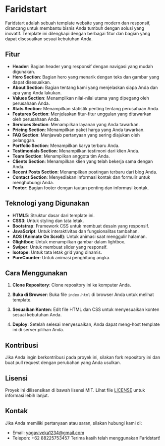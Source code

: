 # Faridstart

Faridstart adalah sebuah template website yang modern dan responsif, dirancang untuk membantu bisnis Anda tumbuh dengan solusi yang inovatif. Template ini dilengkapi dengan berbagai fitur dan bagian yang dapat disesuaikan sesuai kebutuhan Anda.

## Fitur

- **Header**: Bagian header yang responsif dengan navigasi yang mudah digunakan.
- **Hero Section**: Bagian hero yang menarik dengan teks dan gambar yang dapat disesuaikan.
- **About Section**: Bagian tentang kami yang menjelaskan siapa Anda dan apa yang Anda lakukan.
- **Values Section**: Menampilkan nilai-nilai utama yang dipegang oleh perusahaan Anda.
- **Stats Section**: Menampilkan statistik penting tentang perusahaan Anda.
- **Features Section**: Menjelaskan fitur-fitur unggulan yang ditawarkan oleh perusahaan Anda.
- **Services Section**: Menampilkan layanan yang Anda tawarkan.
- **Pricing Section**: Menampilkan paket harga yang Anda tawarkan.
- **FAQ Section**: Menjawab pertanyaan yang sering diajukan oleh pelanggan.
- **Portfolio Section**: Menampilkan karya terbaru Anda.
- **Testimonials Section**: Menampilkan testimoni dari klien Anda.
- **Team Section**: Menampilkan anggota tim Anda.
- **Clients Section**: Menampilkan klien yang telah bekerja sama dengan Anda.
- **Recent Posts Section**: Menampilkan postingan terbaru dari blog Anda.
- **Contact Section**: Menyediakan informasi kontak dan formulir untuk menghubungi Anda.
- **Footer**: Bagian footer dengan tautan penting dan informasi kontak.

## Teknologi yang Digunakan

- **HTML5**: Struktur dasar dari template ini.
- **CSS3**: Untuk styling dan tata letak.
- **Bootstrap**: Framework CSS untuk membuat desain yang responsif.
- **JavaScript**: Untuk interaktivitas dan fungsionalitas tambahan.
- **AOS (Animate On Scroll)**: Untuk animasi saat menggulir halaman.
- **Glightbox**: Untuk menampilkan gambar dalam lightbox.
- **Swiper**: Untuk membuat slider yang responsif.
- **Isotope**: Untuk tata letak grid yang dinamis.
- **PureCounter**: Untuk animasi penghitung angka.

## Cara Menggunakan

1. **Clone Repository**: Clone repository ini ke komputer Anda.
  
2. **Buka di Browser**: Buka file `index.html` di browser Anda untuk melihat template.

3. **Sesuaikan Konten**: Edit file HTML dan CSS untuk menyesuaikan konten sesuai kebutuhan Anda.

4. **Deploy**: Setelah selesai menyesuaikan, Anda dapat meng-host template ini di server pilihan Anda.


## Kontribusi

Jika Anda ingin berkontribusi pada proyek ini, silakan fork repository ini dan buat pull request dengan perubahan yang Anda usulkan.

## Lisensi

Proyek ini dilisensikan di bawah lisensi MIT. Lihat file [LICENSE](LICENSE) untuk informasi lebih lanjut.

## Kontak

Jika Anda memiliki pertanyaan atau saran, silakan hubungi kami di:
- Email: yogaviveka1234@gmail.com
- Telepon: +62 88225753457
Terima kasih telah menggunakan Faridstart!
